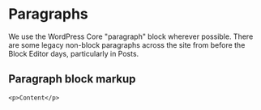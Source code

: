 # Paragraphs

We use the WordPress Core "paragraph" block wherever possible. There are some legacy non-block paragraphs across the site from before the Block Editor days, particularly in Posts.

## Paragraph block markup

```
<p>Content</p>
```
